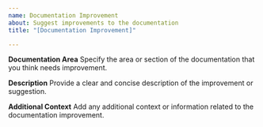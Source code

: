 ```yaml
---
name: Documentation Improvement
about: Suggest improvements to the documentation
title: "[Documentation Improvement]"

---
```


**Documentation Area**
Specify the area or section of the documentation that you think needs improvement.

**Description**
Provide a clear and concise description of the improvement or suggestion.

**Additional Context**
Add any additional context or information related to the documentation improvement.
